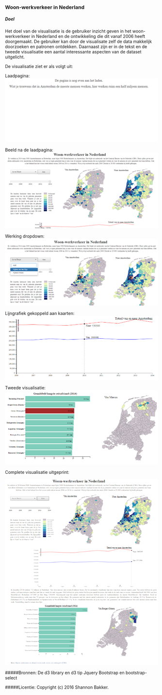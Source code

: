 ### Woon-werkverkeer in Nederland
##### Doel
Het doel van de visualisatie is de gebruiker inzicht geven in het woon-werkverkeer in Nederland en de ontwikkeling die dit vanaf 2006 heeft doorgemaakt. De gebruiker kan door de visualisate zelf de data makkelijk doorzoeken en patronen ontdekken. Daarnaast zijn er in de tekst en de tweede visualisatie een aantal interessante aspecten van de dataset uitgelicht. 

De visualisatie ziet er als volgt uit:

Laadpagina:
![](doc/laadpagina.png)

Beeld na de laadpagina:
![](doc/homepage.png)

Werking dropdown:
![](doc/zoekbalk.png)

Lijngrafiek gekoppeld aan kaarten:
![](doc/lijngrafiek.png)

Tweede visualisatie:
![](doc/tweede_visualisatie.png)

Complete visualisatie uitgeprint:

![](doc/complete_pagina.png)

#####Bronnen: 
De d3 library en d3 tip
Jquery
Bootstrap en bootstrap-select

#####Licentie:
Copyright (c) 2016 Shannon Bakker.


